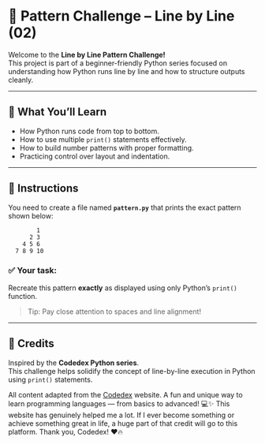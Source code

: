 # 📐 Pattern Challenge – Line by Line (02)

Welcome to the **Line by Line Pattern Challenge!**  
This project is part of a beginner-friendly Python series focused on understanding how Python runs line by line and how to structure outputs cleanly.

---

## 🧠 What You’ll Learn

- How Python runs code from top to bottom.
- How to use multiple `print()` statements effectively.
- How to build number patterns with proper formatting.
- Practicing control over layout and indentation.

---

## 🔧 Instructions

You need to create a file named **`pattern.py`** that prints the exact pattern shown below:

```
        1
      2 3
    4 5 6
  7 8 9 10
```

### ✅ Your task:
Recreate this pattern **exactly** as displayed using only Python’s `print()` function.

> Tip: Pay close attention to spaces and line alignment!

---


## 📝 Credits

Inspired by the **Codedex Python series**.  
This challenge helps solidify the concept of line-by-line execution in Python using `print()` statements.

All content adapted from the [Codedex](https://www.codedex.io) website. A fun and unique way to learn programming languages — from basics to advanced! 💻✨ This website has genuinely helped me a lot. If I ever become something or achieve something great in life, a huge part of that credit will go to this platform. Thank you, Codedex! ❤️🔥

